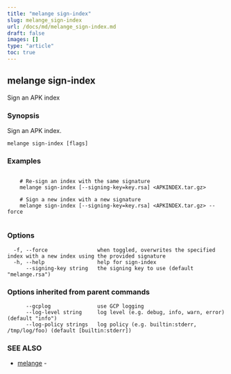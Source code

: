 ```yaml
---
title: "melange sign-index"
slug: melange_sign-index
url: /docs/md/melange_sign-index.md
draft: false
images: []
type: "article"
toc: true
---
```

## melange sign-index

Sign an APK index

### Synopsis

Sign an APK index.

```
melange sign-index [flags]
```

### Examples

```

    # Re-sign an index with the same signature
    melange sign-index [--signing-key=key.rsa] <APKINDEX.tar.gz>

    # Sign a new index with a new signature
    melange sign-index [--signing-key=key.rsa] <APKINDEX.tar.gz> --force
    
```

### Options

```
  -f, --force                when toggled, overwrites the specified index with a new index using the provided signature
  -h, --help                 help for sign-index
      --signing-key string   the signing key to use (default "melange.rsa")
```

### Options inherited from parent commands

```
      --gcplog               use GCP logging
      --log-level string     log level (e.g. debug, info, warn, error) (default "info")
      --log-policy strings   log policy (e.g. builtin:stderr, /tmp/log/foo) (default [builtin:stderr])
```

### SEE ALSO

* [melange](/docs/md/melange.md)	 - 

